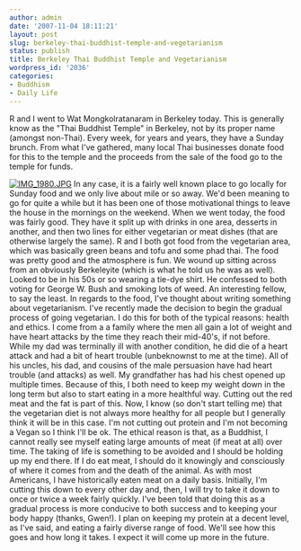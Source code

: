 ```yaml
---
author: admin
date: '2007-11-04 18:11:21'
layout: post
slug: berkeley-thai-buddhist-temple-and-vegetarianism
status: publish
title: Berkeley Thai Buddhist Temple and Vegetarianism
wordpress_id: '2036'
categories:
- Buddhism
- Daily Life
---
```


R and I went to Wat Mongkolratanaram in Berkeley today. This is
generally know as the "Thai Buddhist Temple" in Berkeley, not by its
proper name (amongst non-Thai). Every week, for years and years, they
have a Sunday brunch. From what I've gathered, many local Thai
businesses donate food for this to the temple and the proceeds from the
sale of the food go to the temple for funds.

[![IMG\_1980.JPG](http://farm3.static.flickr.com/2006/1860073997_4338e4e90d.jpg)](http://www.flickr.com/photos/albill/1860073997/ "Photo Sharing")
In any case, it is a fairly well known place to go locally for Sunday
food and we only live about mile or so away. We'd been meaning to go for
quite a while but it has been one of those motivational things to leave
the house in the mornings on the weekend. When we went today, the food
was fairly good. They have it split up with drinks in one area, desserts
in another, and then two lines for either vegetarian or meat dishes
(that are otherwise largely the same). R and I both got food from the
vegetarian area, which was basically green beans and tofu and some phad
thai. The food was pretty good and the atmosphere is fun. We wound up
sitting across from an obviously Berkeleyite (which is what he told us
he was as well). Looked to be in his 50s or so wearing a tie-dye shirt.
He confessed to both voting for George W. Bush and smoking lots of weed.
An interesting fellow, to say the least. In regards to the food, I've
thought about writing something about vegetarianism. I've recently made
the decision to begin the gradual process of going vegetarian. I do this
for both of the typical reasons: health and ethics. I come from a a
family where the men all gain a lot of weight and have heart attacks by
the time they reach their mid-40's, if not before. While my dad was
terminally ill with another condition, he did die of a heart attack and
had a bit of heart trouble (unbeknownst to me at the time). All of his
uncles, his dad, and cousins of the male persuasion have had heart
trouble (and attacks) as well. My grandfather has had his chest opened
up multiple times. Because of this, I both need to keep my weight down
in the long term but also to start eating in a more healthful way.
Cutting out the red meat and the fat is part of this. Now, I know (so
don't start telling me) that the vegetarian diet is not always more
healthy for all people but I generally think it will be in this case.
I'm not cutting out protein and I'm not becoming a Vegan so I think I'll
be ok. The ethical reason is that, as a Buddhist, I cannot really see
myself eating large amounts of meat (if meat at all) over time. The
taking of life is something to be avoided and I should be holding up my
end there. If I do eat meat, I should do it knowingly and consciously of
where it comes from and the death of the animal. As with most Americans,
I have historically eaten meat on a daily basis. Initially, I'm cutting
this down to every other day and, then, I will try to take it down to
once or twice a week fairly quickly. I've been told that doing this as a
gradual process is more conducive to both success and to keeping your
body happy (thanks, Gwen!). I plan on keeping my protein at a decent
level, as I've said, and eating a fairly diverse range of food. We'll
see how this goes and how long it takes. I expect it will come up more
in the future.
